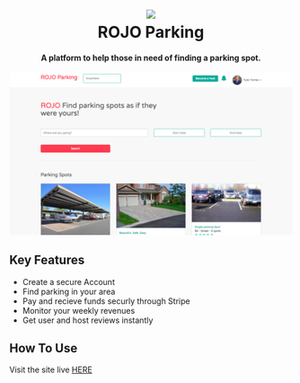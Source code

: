 <h1 align="center">
  <br>
  <img src="https://media.giphy.com/media/xT1R9SqLUHlhF2TW8w/giphy.gif" width="500">
  <br>
  ROJO Parking
  <br>
</h1>

<h4 align="center">A platform to help those in need of finding a parking spot. </h4>

<p align="center">
    <img src="/Screenshots/home.png">
</p>

## Key Features

* Create a secure Account
* Find parking in your area
* Pay and recieve funds securly through Stripe
* Monitor your weekly revenues
* Get user and host reviews instantly

## How To Use

Visit the site live [HERE](https://hidden-refuge-93553.herokuapp.com/)
